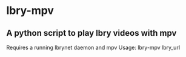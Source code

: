 # lbry-mpv
## A python script to play lbry videos with mpv

Requires a running lbrynet daemon and mpv
Usage: lbry-mpv lbry_url
